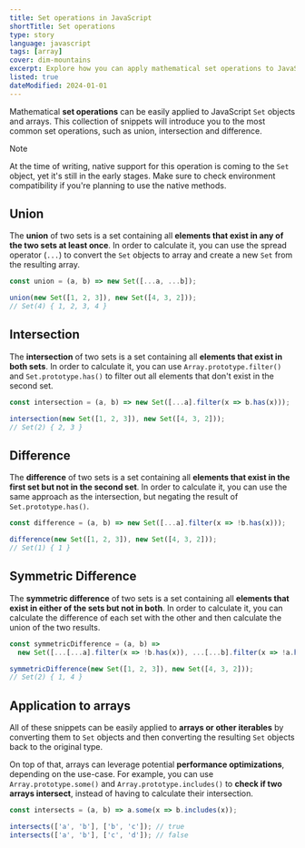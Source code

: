 ```yaml
---
title: Set operations in JavaScript
shortTitle: Set operations
type: story
language: javascript
tags: [array]
cover: dim-mountains
excerpt: Explore how you can apply mathematical set operations to JavaScript `Set` objects and arrays.
listed: true
dateModified: 2024-01-01
---
```


Mathematical **set operations** can be easily applied to JavaScript `Set` objects and arrays. This collection of snippets will introduce you to the most common set operations, such as union, intersection and difference.

> [!NOTE]
>
> At the time of writing, native support for this operation is coming to the `Set` object, yet it's still in the early stages. Make sure to check environment compatibility if you're planning to use the native methods.

## Union

The **union** of two sets is a set containing all **elements that exist in any of the two sets at least once**. In order to calculate it, you can use the spread operator (`...`) to convert the `Set` objects to array and create a new `Set` from the resulting array.

```js
const union = (a, b) => new Set([...a, ...b]);

union(new Set([1, 2, 3]), new Set([4, 3, 2]));
// Set(4) { 1, 2, 3, 4 }
```

## Intersection

The **intersection** of two sets is a set containing all **elements that exist in both sets**. In order to calculate it, you can use `Array.prototype.filter()` and `Set.prototype.has()` to filter out all elements that don't exist in the second set.

```js
const intersection = (a, b) => new Set([...a].filter(x => b.has(x)));

intersection(new Set([1, 2, 3]), new Set([4, 3, 2]));
// Set(2) { 2, 3 }
```

## Difference

The **difference** of two sets is a set containing all **elements that exist in the first set but not in the second set**. In order to calculate it, you can use the same approach as the intersection, but negating the result of `Set.prototype.has()`.

```js
const difference = (a, b) => new Set([...a].filter(x => !b.has(x)));

difference(new Set([1, 2, 3]), new Set([4, 3, 2]));
// Set(1) { 1 }
```

## Symmetric Difference

The **symmetric difference** of two sets is a set containing all **elements that exist in either of the sets but not in both**. In order to calculate it, you can calculate the difference of each set with the other and then calculate the union of the two results.

```js
const symmetricDifference = (a, b) =>
  new Set([...[...a].filter(x => !b.has(x)), ...[...b].filter(x => !a.has(x))]);

symmetricDifference(new Set([1, 2, 3]), new Set([4, 3, 2]));
// Set(2) { 1, 4 }
```

## Application to arrays

All of these snippets can be easily applied to **arrays or other iterables** by converting them to `Set` objects and then converting the resulting `Set` objects back to the original type.

On top of that, arrays can leverage potential **performance optimizations**, depending on the use-case. For example, you can use `Array.prototype.some()` and `Array.prototype.includes()` to **check if two arrays intersect**, instead of having to calculate their intersection.

```js
const intersects = (a, b) => a.some(x => b.includes(x));

intersects(['a', 'b'], ['b', 'c']); // true
intersects(['a', 'b'], ['c', 'd']); // false
```
